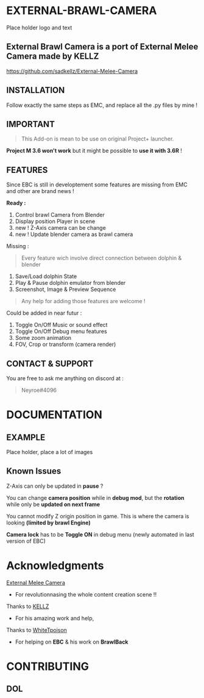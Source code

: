 # EXTERNAL-BRAWL-CAMERA
Place holder logo and text
## External Brawl Camera is a port of External Melee Camera made by KELLZ
https://github.com/sadkellz/External-Melee-Camera
## INSTALLATION
Follow exactly the same steps as EMC, and replace all the .py files by mine !
## IMPORTANT
>This Add-on is mean to be use on original Project+ launcher.

**Project M 3.6 won't work** but it might be possible to **use it with 3.6R** !
## FEATURES
Since EBC is still in developtement some features are missing from EMC and other are brand news !

**Ready :**
1. Control brawl Camera from Blender
2. Display position Player in scene
3. new ! Z-Axis camera can be change
4. new ! Update blender camera as brawl camera

Missing :

>Every feature wich involve direct connection between dolphin & blender
1. Save/Load dolphin State
2. Play & Pause dolphin emulator from blender
3. Screenshot, Image & Preview Sequence
> Any help for adding those features are welcome !

Could be added in near futur :
1.  Toggle On/Off Music or sound effect 
2.  Toggle On/Off Debug menu features
3.  Some zoom animation 
4.  FOV, Crop or transform (camera render)

## CONTACT & SUPPORT
You are free to ask me anything on discord at :
>Neyroe#4096

# DOCUMENTATION
## EXAMPLE
Place holder, place a lot of images
## Known Issues
Z-Axis can only be updated in **pause** ?

You can change **camera position** while in **debug mod**, but the **rotation** while only be **updated on next frame**

You cannot modify Z origin position in game. This is where the camera is looking **(limited by brawl Engine)**

**Camera lock** has to be **Toggle ON** in debug menu (newly automated in last version of EBC)

# Acknowledgments
[External Melee Camera](https://github.com/sadkellz/External-Melee-Camera)
- For revolutionnasing the whole content creation scene !!  

Thanks to [KELLZ](https://github.com/sadkellz) 
- For his amazing work and help,

Thanks to [WhiteTpoison](https://github.com/JaredWhiteOne) 
- For helping on **EBC** & his work on **BrawlBack**

# CONTRIBUTING
## DOL

